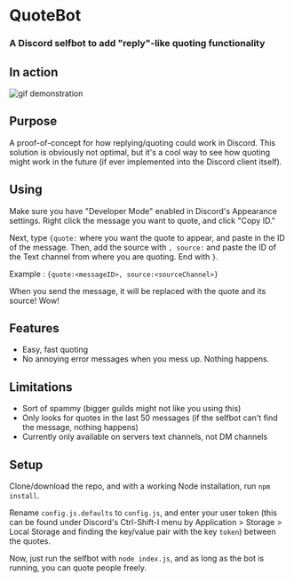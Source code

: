 # QuoteBot
### A Discord selfbot to add "reply"-like quoting functionality
In action
------
![gif demonstration](https://i.neilrichter.com/wc6vu.gif)

Purpose
------
A proof-of-concept for how replying/quoting could work in Discord. This solution is obviously not optimal, but it's a cool way to see how quoting might work in the future (if ever implemented into the Discord client itself).

Using
------
Make sure you have "Developer Mode" enabled in Discord's Appearance settings. Right click the message you want to quote, and click "Copy ID."

Next, type `{quote:` where you want the quote to appear, and paste in the ID of the message. Then, add the source with `, source:` and paste the ID of the Text channel from where you are quoting. End with `}`.

Example : `{quote:<messageID>, source:<sourceChannel>}`

When you send the message, it will be replaced with the quote and its source! Wow!

Features
------
* Easy, fast quoting
* No annoying error messages when you mess up. Nothing happens.

Limitations
------
* Sort of spammy (bigger guilds might not like you using this)
* Only looks for quotes in the last 50 messages (if the selfbot can't find the message, nothing happens)
* Currently only available on servers text channels, not DM channels

Setup
------
Clone/download the repo, and with a working Node installation, run `npm install`.

Rename `config.js.defaults` to `config.js`, and enter your user token (this can be found under Discord's Ctrl-Shift-I menu by Application > Storage > Local Storage and finding the key/value pair with the key `token`) between the quotes.

Now, just run the selfbot with `node index.js`, and as long as the bot is running, you can quote people freely.
